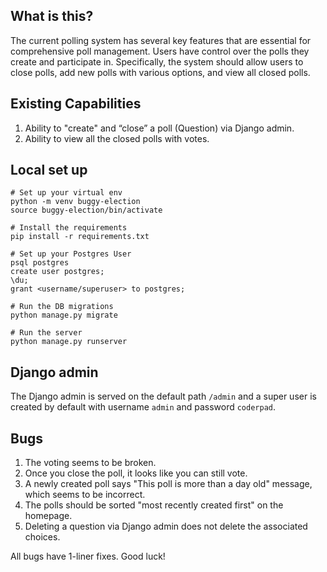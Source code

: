 ## What is this?

The current polling system has several key features that are essential for
comprehensive poll management. Users have control over the polls they create and
participate in. Specifically, the system should allow users to close polls, add new
polls with various options, and view all closed polls.

## Existing Capabilities
1. Ability to "create" and “close” a poll (Question) via Django admin.
2. Ability to view all the closed polls with votes.

## Local set up

```
# Set up your virtual env
python -m venv buggy-election
source buggy-election/bin/activate

# Install the requirements
pip install -r requirements.txt

# Set up your Postgres User
psql postgres
create user postgres;
\du;
grant <username/superuser> to postgres;

# Run the DB migrations
python manage.py migrate

# Run the server
python manage.py runserver

```

## Django admin

The Django admin is served on the default path `/admin` and a super user is created by default with username `admin` and password `coderpad`.

## Bugs

1. The voting seems to be broken.
2. Once you close the poll, it looks like you can still vote.
3. A newly created poll says "This poll is more than a day old" message, which seems to be incorrect.
4. The polls should be sorted "most recently created first" on the homepage.
5. Deleting a question via Django admin does not delete the associated choices.

All bugs have 1-liner fixes. Good luck!